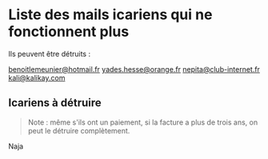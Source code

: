 # Liste des mails icariens qui ne fonctionnent plus

Ils peuvent être détruits :

benoitlemeunier@hotmail.fr
yades.hesse@orange.fr
nepita@club-internet.fr
kali@kalikay.com


## Icariens à détruire

> Note : même s'ils ont un paiement, si la facture a plus de trois ans, on peut le détruire complètement.

Naja
